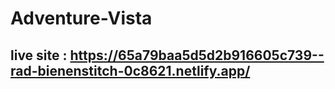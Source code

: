 # Adventure-Vista
## live site : https://65a79baa5d5d2b916605c739--rad-bienenstitch-0c8621.netlify.app/
